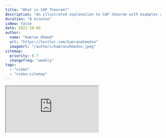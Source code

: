 ```yaml
---
title: "What is CAP Theorem?"
description: "An illustrated explanation to CAP theorem with examples and proof."
duration: "8 minutes"
isNew: false
date: 2021-10-05
author:
  name: "Kamran Ahmed"
  url: "https://twitter.com/kamranahmedse"
  imageUrl: "/authors/kamranahmedse.jpeg"
sitemap:
  priority: 0.7
  changefreq: "weekly"
tags:
  - "video"
  - "video-sitemap"
---
```


<iframe class="w-full aspect-video mb-5" src="https://www.youtube.com/embed/_RbsFXWRZ10" title="What is CAP Theorem?"></iframe>
